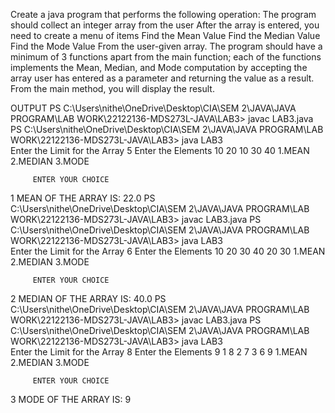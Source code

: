 Create a java program that performs the following operation:
The program should collect an integer array from the user
After the array is entered, you need to create a menu of items
Find the Mean Value
Find the Median Value
Find the Mode Value
From the user-given array.
The program should have a minimum of 3 functions apart from the main function; each of the functions implements the Mean, Median, and Mode computation by accepting the array user has entered as a parameter and returning the value as a result. From the main method, you will display the result.



OUTPUT
PS C:\Users\nithe\OneDrive\Desktop\CIA\SEM 2\JAVA\JAVA PROGRAM\LAB WORK\22122136-MDS273L-JAVA\LAB3> javac LAB3.java
PS C:\Users\nithe\OneDrive\Desktop\CIA\SEM 2\JAVA\JAVA PROGRAM\LAB WORK\22122136-MDS273L-JAVA\LAB3> java LAB3      
Enter the Limit for the Array
5
Enter the Elements
10
20
10
30
40
1.MEAN 2.MEDIAN 3.MODE

         ENTER YOUR CHOICE
1
MEAN OF THE ARRAY IS: 22.0
PS C:\Users\nithe\OneDrive\Desktop\CIA\SEM 2\JAVA\JAVA PROGRAM\LAB WORK\22122136-MDS273L-JAVA\LAB3> javac LAB3.java
PS C:\Users\nithe\OneDrive\Desktop\CIA\SEM 2\JAVA\JAVA PROGRAM\LAB WORK\22122136-MDS273L-JAVA\LAB3> java LAB3      
Enter the Limit for the Array
6
Enter the Elements
10
20
30
40
20
30
1.MEAN 2.MEDIAN 3.MODE

         ENTER YOUR CHOICE
2
MEDIAN OF THE ARRAY IS: 40.0
PS C:\Users\nithe\OneDrive\Desktop\CIA\SEM 2\JAVA\JAVA PROGRAM\LAB WORK\22122136-MDS273L-JAVA\LAB3> javac LAB3.java
PS C:\Users\nithe\OneDrive\Desktop\CIA\SEM 2\JAVA\JAVA PROGRAM\LAB WORK\22122136-MDS273L-JAVA\LAB3> java LAB3      
Enter the Limit for the Array
8
Enter the Elements
9
1
8
2
7
3
6
9
1.MEAN 2.MEDIAN 3.MODE

         ENTER YOUR CHOICE
3
MODE OF THE ARRAY IS: 9
